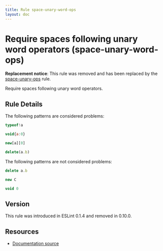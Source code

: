 ```yaml
---
title: Rule space-unary-word-ops
layout: doc
---
```

<!-- Note: No pull requests accepted for this file. See README.md in the root directory for details. -->
# Require spaces following unary word operators (space-unary-word-ops)

**Replacement notice**: This rule was removed and has been replaced by the [space-unary-ops](space-unary-ops) rule.

Require spaces following unary word operators.

## Rule Details

The following patterns are considered problems:

```js
typeof!a
```

```js
void{a:0}
```

```js
new[a][0]
```

```js
delete(a.b)
```

The following patterns are not considered problems:

```js
delete a.b
```

```js
new C
```

```js
void 0
```

## Version

This rule was introduced in ESLint 0.1.4 and removed in 0.10.0.

## Resources

* [Documentation source](https://github.com/eslint/eslint/tree/master/docs/rules/space-unary-word-ops.md)

